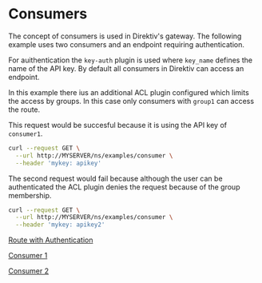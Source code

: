 # Consumers

The concept of consumers is used in Direktiv's gateway. The following example uses two consumers and an endpoint requiring authentication. 

For auithentication the `key-auth` plugin is used where `key_name` defines the name of the API key. By default all consumers in Direktiv can access an endpoint. 

In this example there ius an additional ACL plugin configured which limits the access by groups. In this case only consumers with `group1` can access the route.

This request would be succesful because it is using the API key of `consumer1`.

```sh
curl --request GET \
  --url http://MYSERVER/ns/examples/consumer \
  --header 'mykey: apikey'
```

The second request would fail because although the user can be authenticated the ACL plugin denies the request because of the group membership.

```sh
curl --request GET \
  --url http://MYSERVER/ns/examples/consumer \
  --header 'mykey: apikey2'
```

[Route with Authentication](route.yaml)

[Consumer 1](consumer1.yaml)

[Consumer 2](consumer2.yaml)

